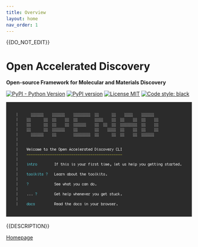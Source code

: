 ```yaml
---
title: Overview
layout: home
nav_order: 1
---
```


{{DO_NOT_EDIT}}

# Open Accelerated Discovery

**Open-source Framework for Molecular and Materials Discovery**

[![PyPI - Python Version](https://img.shields.io/pypi/pyversions/openad)](https://pypi.org/project/openad/)
[![PyPI version](https://img.shields.io/pypi/v/openad)](https://pypi.org/project/openad/)
[![License MIT](https://img.shields.io/github/license/acceleratedscience/open-ad-toolkit)](https://opensource.org/licenses/MIT)
[![Code style: black](https://img.shields.io/badge/code%20style-black-000000.svg)](https://github.com/psf/black)

<!-- [![Docs](https://img.shields.io/badge/website-live-brightgreen)](https://github.com/acceleratedscience/open-ad-toolkit) -->

![Landing](assets/screenshot-landing.png)

{{DESCRIPTION}}

[Homepage](https://accelerate.science/projects/openad)
